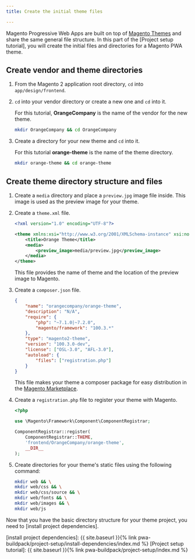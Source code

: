 ```yaml
---
title: Create the initial theme files

---
```


Magento Progressive Web Apps are built on top of [Magento Themes] and share the same general file structure. 
In this part of the [Project setup tutorial], you will create the initial files and directories for a Magento PWA theme.

## Create vendor and theme directories

1. From the Magento 2 application root directory, `cd` into `app/design/frontend`.
1. `cd` into your vendor directory or create a new one and `cd` into it. 

    For this tutorial, **OrangeCompany** is the name of the vendor for the new theme.

    ``` bash
    mkdir OrangeCompany && cd OrangeCompany
    ```
1. Create a directory for your new theme and `cd` into it.

    For this tutorial **orange-theme** is the name of the theme directory.

    ``` bash
    mkdir orange-theme && cd orange-theme
    ```

## Create theme directory structure and files

1. Create a `media` directory and place a `preview.jpg` image file inside.
    This image is used as the preview image for your theme.
1. Create a `theme.xml` file.

    ``` xml
    <?xml version="1.0" encoding="UTF-8"?>

    <theme xmlns:xsi="http://www.w3.org/2001/XMLSchema-instance" xsi:noNamespaceSchemaLocation="urn:magento:framework:Config/etc/theme.xsd">
        <title>Orange Theme</title>
        <media>
            <preview_image>media/preview.jpg</preview_image>
        </media>
    </theme>
    ```

    This file provides the name of theme and the location of the preview image to Magento.

1. Create a `composer.json` file.

    ``` json
    {
        "name": "orangecompany/orange-theme",
        "description": "N/A",
        "require": {
            "php": "~7.1.0|~7.2.0",
            "magento/framework": "100.3.*"
        },
        "type": "magento2-theme",
        "version": "100.3.0-dev",
        "license": ["OSL-3.0", "AFL-3.0"],
        "autoload": {
            "files": ["registration.php"]
        }
    }
    ```

    This file makes your theme a composer package for easy distribution in the [Magento Marketplace].
1. Create a `registration.php` file to register your theme with Magento.

    ``` php
    <?php

    use \Magento\Framework\Component\ComponentRegistrar;

    ComponentRegistrar::register(
        ComponentRegistrar::THEME,
        'frontend/OrangeCompany/orange-theme',
        __DIR__
    );

    ```
1. Create directories for your theme's static files using the following command:

    ``` bash
    mkdir web && \
    mkdir web/css && \
    mkdir web/css/source && \
    mkdir web/fonts && \
    mkdir web/images && \
    mkdir web/js
    ```

Now that you have the basic directory structure for your theme project, you need to [install project dependencies].


[Magento Themes]: http://devdocs.magento.com/guides/v2.3/frontend-dev-guide/themes/theme-create.html
[Magento Marketplace]: https://marketplace.magento.com/
[install project dependencies]: {{ site.baseurl }}{% link pwa-buildpack/project-setup/install-dependencies/index.md %}
[Project setup tutorial]: {{ site.baseurl }}{% link pwa-buildpack/project-setup/index.md %}